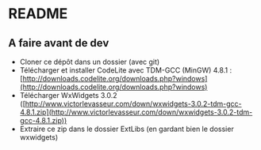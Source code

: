 # README #

## A faire avant de dev ##
* Cloner ce dépôt dans un dossier (avec git)
* Télécharger et installer CodeLite avec TDM-GCC (MinGW) 4.8.1 : [http://downloads.codelite.org/downloads.php?windows](http://downloads.codelite.org/downloads.php?windows)
* Télécharger WxWidgets 3.0.2 ([http://www.victorlevasseur.com/down/wxwidgets-3.0.2-tdm-gcc-4.8.1.zip](http://www.victorlevasseur.com/down/wxwidgets-3.0.2-tdm-gcc-4.8.1.zip))
* Extraire ce zip dans le dossier ExtLibs (en gardant bien le dossier wxwidgets)